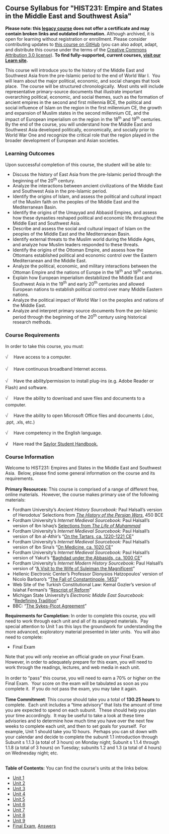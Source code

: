 Course Syllabus for "HIST231: Empire and States in the Middle East and Southwest Asia"
--------------------------------------------------------------------------------------

**Please note: this [legacy course](https://sayloracademy.zendesk.com/hc/en-us/articles/206089967) does not offer a certificate and may contain 
broken links and outdated information.** Although archived, it is open 
for learning without registration or enrollment. Please consider contributing 
updates to [this course on GitHub](https://github.com/saylordotorg/course_hist231) 
(you can also adopt, adapt, and distribute this course under the terms of 
the [Creative Commons Attribution 3.0 license](http://creativecommons.org/licenses/by/3.0/)). **To find fully-supported, current courses, [visit our 
Learn site](https://learn.saylor.org).**

This course will introduce you to the history of the Middle East and
Southwest Asia from the pre-Islamic period to the end of World War I. 
You will learn about the major political, economic, and social changes
that took place.  The course will be structured chronologically.  Most
units will include representative primary-source documents that
illustrate important overarching political, economic, and social themes,
such as the formation of ancient empires in the second and first
millennia BCE, the political and social influence of Islam on the region
in the first millennium CE, the growth and expansion of Muslim states in
the second millennium CE, and the impact of European imperialism on the
region in the 18<sup>th</sup> and 19<sup>th</sup> centuries.  By the end
of the course, you will understand how the Middle East and Southwest
Asia developed politically, economically, and socially prior to World
War One and recognize the critical role that the region played in the
broader development of European and Asian societies.

### Learning Outcomes

Upon successful completion of this course, the student will be able
to:  

-   Discuss the history of East Asia from the pre-Islamic period through
    the beginning of the 20<sup>th</sup> century.
-   Analyze the interactions between ancient civilizations of the Middle
    East and Southwest Asia in the pre-Islamic period.
-   Identify the origins of Islam, and assess the political and cultural
    impact of the Muslim faith on the peoples of the Middle East and the
    Mediterranean Basin.
-   Identify the origins of the Umayyad and Abbasid Empires, and assess
    how these dynasties reshaped political and economic life throughout
    the Middle East and Southwest Asia.
-   Describe and assess the social and cultural impact of Islam on the
    peoples of the Middle East and the Mediterranean Basin.
-   Identify external threats to the Muslim world during the Middle
    Ages, and analyze how Muslim leaders responded to these threats.
-   Identify the origins of the Ottoman Empire, and assess how the
    Ottomans established political and economic control over the Eastern
    Mediterranean and the Middle East.
-   Analyze the political, economic, and military interactions between
    the Ottoman Empire and the nations of Europe in the 18<sup>th</sup>
    and 19<sup>th</sup> centuries.
-   Explain how European imperialism destabilized the Middle East and
    Southwest Asia in the 19<sup>th</sup> and early 20<sup>th</sup>
    centuries and allowed European nations to establish political
    control over many Middle Eastern nations.
-   Analyze the political impact of World War I on the peoples and
    nations of the Middle East.
-   Analyze and interpret primary source documents from the per-Islamic
    period through the beginning of the 20<sup>th</sup> century using
    historical research methods.

### Course Requirements

In order to take this course, you must:  
  
 <span
style="color: rgb(85, 85, 85); font-family: 'Myriad Pro', 'Gill Sans', 'Gill Sans MT', Calibri, sans-serif; font-size: 16px; line-height: 24px; text-align: left; -webkit-text-size-adjust: none; ">√
   </span>Have access to a computer.  
  
 <span
style="color: rgb(85, 85, 85); font-family: 'Myriad Pro', 'Gill Sans', 'Gill Sans MT', Calibri, sans-serif; font-size: 16px; line-height: 24px; text-align: left; -webkit-text-size-adjust: none; ">√
   </span>Have continuous broadband Internet access.  
  
 <span
style="color: rgb(85, 85, 85); font-family: 'Myriad Pro', 'Gill Sans', 'Gill Sans MT', Calibri, sans-serif; font-size: 16px; line-height: 24px; text-align: left; -webkit-text-size-adjust: none; ">√
   </span>Have the ability/permission to install plug-ins (e.g. Adobe
Reader or Flash) and software.  
  
 <span
style="color: rgb(85, 85, 85); font-family: 'Myriad Pro', 'Gill Sans', 'Gill Sans MT', Calibri, sans-serif; font-size: 16px; line-height: 24px; text-align: left; -webkit-text-size-adjust: none; ">√
   </span>Have the ability to download and save files and documents to a
computer.  
  
 <span
style="color: rgb(85, 85, 85); font-family: 'Myriad Pro', 'Gill Sans', 'Gill Sans MT', Calibri, sans-serif; font-size: 16px; line-height: 24px; text-align: left; -webkit-text-size-adjust: none; ">√
   </span>Have the ability to open Microsoft Office files and documents
(.doc, .ppt, .xls, etc.)  
  
 <span
style="color: rgb(85, 85, 85); font-family: 'Myriad Pro', 'Gill Sans', 'Gill Sans MT', Calibri, sans-serif; font-size: 16px; line-height: 24px; text-align: left; -webkit-text-size-adjust: none; ">√
   </span>Have competency in the English language.    
  
 √    Have read the [Saylor Student
Handbook.](http://www.saylor.org/site/wp-content/uploads/2012/05/Saylor-StudentHandbook.pdf)

### Course Information

Welcome to HIST231: Empires and States in the Middle East and Southwest
Asia.  Below, please find some general information on the course and its
requirements.  
    
 **Primary Resources:** This course is comprised of a range of different
free, online materials.  However, the course makes primary use of the
following materials:  

-   Fordham University’s *Ancient History Sourcebook:* Paul Halsall’s
    version of Herodotus’ Selections from [*The History of the Persian
    Wars*](http://www.fordham.edu/halsall/ancient/greek-babylon.html),
    450 BCE
-   Fordham University’s *Internet Medieval Sourcebook:* Paul Halsall’s
    version of Ibn Ishaq’s [Selections from *The Life of
    Muhammad*](http://www.fordham.edu/halsall/source/muhammadi-sira.asp)
-   Fordham University’s *Internet Medieval Sourcebook:* Paul Halsall’s
    version of Ibn al-Athir’s “[On the Tartars, ca. 1220-1221
    CE](http://www.fordham.edu/halsall/source/1220al-Athir-mongols.html)” 
-   Fordham University’s *Internet Medieval Sourcebook:* Paul Halsall’s
    version of Ibn Sina’s “[On Medicine, ca. 1020
    CE](http://www.fordham.edu/halsall/source/1020Avicenna-Medicine.asp)”
-   Fordham University’s *Internet Medieval Sourcebook:* Paul Halsall’s
    version of Yakut’s “[Baghdad under the Abbasids, ca. 1000
    CE](http://www.fordham.edu/halsall/source/1000baghdad.asp)”
-   Fordham University’s *Internet Modern History Sourcebook:* Paul
    Halsall’s version of “[A Visit to the Wife of Suleiman the
    Magnificent](http://www.fordham.edu/halsall/mod/1550sultanavisit.asp)”
-   Hellenic Electronic Center’s Professor Dionysios Hatzopoulos’
    version of Nicolo Barbaro’s “[The Fall of Constantinople,
    1453](http://www.greece.org/romiosini/fall.html)”
-   Web Site of the Turkish Constitutional Law: Kemal Gozler’s version
    of Islahat Fermani’s “[Rescript of
    Reform](http://www.anayasa.gen.tr/reform.htm)”
-   Michigan State University’s *Electronic Middle East Sourcebook:*
    “[Redefining Tradition](http://sitemaker.umich.edu/emes/sourcebook)”
-   BBC: “[The Sykes-Picot
    Agreement](http://news.bbc.co.uk/2/hi/in_depth/middle_east/2001/israel_and_the_palestinians/key_documents/1681362.stm)”

**Requirements for Completion:** In order to complete this course, you
will need to work through each unit and all of its assigned materials. 
Pay special attention to Unit 1 as this lays the groundwork for
understanding the more advanced, exploratory material presented in later
units.  You will also need to complete:  

-   Final Exam

Note that you will only receive an official grade on your Final Exam. 
However, in order to adequately prepare for this exam, you will need to
work through the readings, lectures, and web media in each unit.  
    
 In order to “pass” this course, you will need to earn a 70% or higher
on the Final Exam.  Your score on the exam will be tabulated as soon as
you complete it.  If you do not pass the exam, you may take it again.  
    
 **Time Commitment**: This course should take you a total of
**130.25 hours** to complete.  Each unit includes a “time advisory” that
lists the amount of time you are expected to spend on each subunit. 
These should help you plan your time accordingly.  It may be useful to
take a look at these time advisories and to determine how much time you
have over the next few weeks to complete each unit, and then to set
goals for yourself.  For example, Unit 1 should take you 10 hours. 
Perhaps you can sit down with your calendar and decide to complete the
subunit 1.1 introduction through Subunit s 1.1.3 (a total of 3 hours) on
Monday night; Subunit s 1.1.4 through 1.1.8 (a total of 3 hours) on
Tuesday; subunits 1.2 and 1.3 (a total of 4 hours) on Wednesday night;
etc.  
    

**Table of Contents:** You can find the course's units at the links below.

- [Unit 1](https://legacy.saylor.org/hist231/Unit01/)
- [Unit 2](https://legacy.saylor.org/hist231/Unit02/)
- [Unit 3](https://legacy.saylor.org/hist231/Unit03/)
- [Unit 4](https://legacy.saylor.org/hist231/Unit04/)
- [Unit 5](https://legacy.saylor.org/hist231/Unit05/)
- [Unit 6](https://legacy.saylor.org/hist231/Unit06/)
- [Unit 7](https://legacy.saylor.org/hist231/Unit07/)
- [Unit 8](https://legacy.saylor.org/hist231/Unit08/)
- [Unit 9](https://legacy.saylor.org/hist231/Unit09/)
- [Final Exam](http://saylordotorg.github.io/LegacyExams/HIST/HIST231/HIST231-FinalExam.html), [Answers](http://saylordotorg.github.io/LegacyExams/HIST/HIST231/HIST231-FinalExam-Answers.html)
